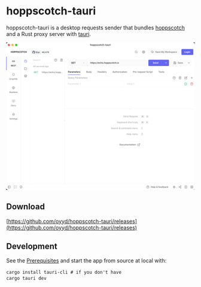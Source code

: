 # hoppscotch-tauri

hoppscotch-tauri is a desktop requests sender that bundles [hoppscotch](https://github.com/hoppscotch/hoppscotch) and a Rust proxy server with [tauri](https://tauri.app).

<img src="./imgs/screenshot.png" style="width: 600px"></img>

## Download

[https://github.com/oyyd/hoppscotch-tauri/releases](https://github.com/oyyd/hoppscotch-tauri/releases)

## Development

See the [Prerequisites](https://tauri.app/v1/guides/getting-started/prerequisites) and start the app from source at local with:

```
cargo install tauri-cli # if you don't have
cargo tauri dev
```
